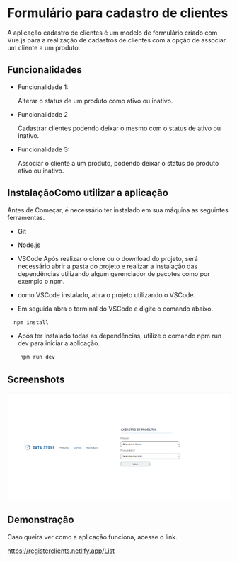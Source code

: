 
# Formulário para cadastro de clientes


A aplicação cadastro de clientes é um modelo de formulário criado com Vue.js para a realização
de cadastros de clientes com a opção de associar um cliente a um produto.


## Funcionalidades

- Funcionalidade 1:

	Alterar o status de um produto como ativo ou inativo.
- Funcionalidade 2

	Cadastrar clientes podendo deixar o mesmo com o status de ativo ou inativo.
- Funcionalidade 3:

	Associar o cliente a um produto, podendo deixar o status do produto ativo ou inativo.



## InstalaçãoComo utilizar a aplicação

Antes de Começar, é necessário ter instalado em sua máquina as seguintes ferramentas.

- Git
- Node.js
- VSCode
Após realizar o clone ou o download do projeto, será necessário abrir a pasta do projeto e realizar a instalação das dependências utilizando algum gerenciador de pacotes como por exemplo o npm.

- como VSCode instalado, abra o projeto utilizando o VSCode.
- Em seguida abra o terminal do VSCode e digite o comando abaixo.

```bash
  npm install
```

- Após ter instalado todas as dependências, utilize o comando npm run dev para iniciar a aplicação.

```bash
	npm run dev
```    
## Screenshots

<img src="https://github.com/wanderleygoncalves/registerClient/blob/main/Screenshot.png" />

## Demonstração

Caso queira ver como a aplicação funciona, acesse o link.

https://registerclients.netlify.app/List


